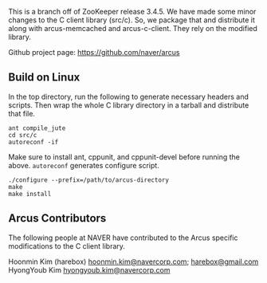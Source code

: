This is a branch off of ZooKeeper release 3.4.5.  We have made some minor 
changes to the C client library (src/c).  So, we package that and distribute
it along with arcus-memcached and arcus-c-client.  They rely on the modified library.

Github project page:
https://github.com/naver/arcus

## Build on Linux

In the top directory, run the following to generate necessary headers and
scripts.  Then wrap the whole C library directory in a tarball and distribute
that file.

    ant compile_jute
    cd src/c
    autoreconf -if

Make sure to install ant, cppunit, and cppunit-devel before running the above.
`autoreconf` generates configure script.

    ./configure --prefix=/path/to/arcus-directory
    make
    make install

## Arcus Contributors

The following people at NAVER have contributed to the Arcus specific
modifications to the C client library.

Hoonmin Kim (harebox) <hoonmin.kim@navercorp.com>; <harebox@gmail.com>  
HyongYoub Kim <hyongyoub.kim@navercorp.com>  
